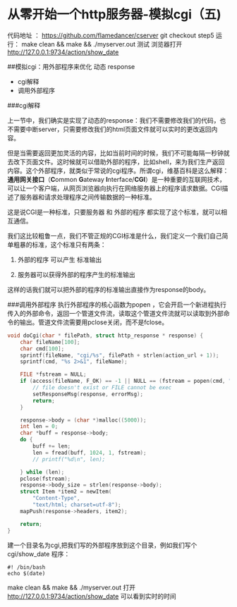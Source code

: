 # 从零开始一个http服务器-模拟cgi（五)

代码地址 ： https://github.com/flamedancer/cserver
git checkout step5
运行：
make clean && make && ./myserver.out
测试
浏览器打开 http://127.0.0.1:9734/action/show_date

##模拟cgi：用外部程序来优化 动态 response

* cgi解释 
* 调用外部程序

###cgi解释

上一节中，我们确实是实现了动态的response：我们不需要修改我们的代码，也不需要中断server，只需要修改我们的html页面文件就可以实时的更改返回内容。

但是当需要返回更加灵活的内容，比如当前时间的时候，我们不可能每隔一秒钟就去改下页面文件。这时候就可以借助外部的程序，比如shell，来为我们生产返回内容。这个外部程序，就类似于常说的cgi程序。所谓cgi，维基百科是这么解释：**通用网关接口**（**C**ommon **G**ateway **I**nterface/**CGI**）是一种重要的互联网技术，可以让一个客户端，从网页浏览器向执行在网络服务器上的程序请求数据。CGI描述了服务器和请求处理程序之间传输数据的一种标准。

这是说CGI是一种标准，只要服务器 和 外部的程序 都实现了这个标准，就可以相互通信。

我们这比较粗鲁一点，我们不管正规的CGI标准是什么，我们定义一个我们自己简单粗暴的标准，这个标准只有两条：

 1.  外部的程序 可以产生 标准输出

 2.  服务器可以获得外部的程序产生的标准输出

这样的话我们就可以把外部的程序的标准输出直接作为response的body。


###调用外部程序
执行外部程序的核心函数为popen ，它会开启一个新进程执行传入的外部命令，返回一个管道文件流，读取这个管道文件流就可以读取到外部命令的输出。管道文件流需要用pclose关闭，而不是fclose。

```c
void doCgi(char * filePath, struct http_response * response) {
    char fileName[100];
    char cmd[100];
    sprintf(fileName, "cgi/%s", filePath + strlen(action_url + 1));
    sprintf(cmd, "%s 2>&1", fileName);

    FILE *fstream = NULL;
    if (access(fileName, F_OK) == -1 || NULL == (fstream = popen(cmd, "r"))) {
        // file doesn't exist or FILE cannot be exec
        setResponseMsg(response, errorMsg);
        return;
    }

    response->body = (char *)malloc((5000));
    int len = 0;
    char *buff = response->body;
    do {
        buff += len;
        len = fread(buff, 1024, 1, fstream);
        // printf("%d\n", len);

    } while (len);
    pclose(fstream);
    response->body_size = strlen(response->body);
    struct Item *item2 = newItem(
        "Content-Type",
        "text/html; charset=utf-8");
    mapPush(response->headers, item2);

    return;
}
```



建一个目录名为cgi,把我们写的外部程序放到这个目录，例如我们写个 cgi/show_date  程序：

```shell
#! /bin/bash
echo $(date)

```

make clean && make && ./myserver.out    打开  http://127.0.0.1:9734/action/show_date  可以看到实时的时间

 
